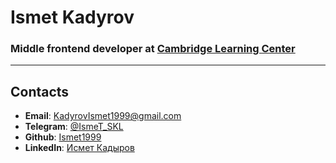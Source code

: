 # __Ismet Kadyrov__

### Middle frontend developer at [Cambridge Learning Center](https://cambridgeonline.uz/)

***

## __Contacts__
* __Email__: [KadyrovIsmet1999@gmail.com](mailto:KadyrovIsmet1999@gmail.com)
* __Telegram__: [@IsmeT_SKL](https://t.me/IsmeT_SKL)
* __Github__: [Ismet1999](https://github.com/Ismet1999)
* __LinkedIn__: [Исмет Кадыров](https://www.linkedin.com/in/%D0%B8%D1%81%D0%BC%D0%B5%D1%82-%D0%BA%D0%B0%D0%B4%D1%8B%D1%80%D0%BE%D0%B2-3ab8541b8/)
